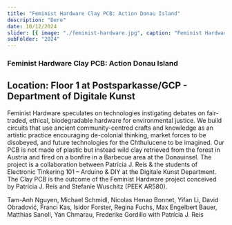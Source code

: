 ```yaml
---
title: "Feminist Hardware Clay PCB: Action Donau Island"
description: "Dere"
date: 10/12/2024
slider: [{ image: "./feminist-hardware.jpg", caption: "Feminist Hardware" }]
subFolder: "2024"
---
```


### Feminist Hardware Clay PCB: Action Donau Island 

## Location: Floor 1 at Postsparkasse/GCP - Department of Digitale Kunst

Feminist Hardware speculates on technologies instigating debates on fair-traded, ethical, biodegradable hardware for environmental justice. We build circuits that use ancient community-centred crafts and knowledge as an artistic practice encouraging de-colonial thinking, market forces to be disobeyed, and future technologies for the Chthulucene to be imagined. Our PCB is not made of plastic but instead wild clay retrieved from the forest in Austria and fired on a bonfire in a Barbecue area at the Donauinsel. The project is a collaboration between Patrícia J. Reis & the students of Electronic Tinkering 101 – Arduino & DIY at the Digitale Kunst Department. The Clay PCB is the outcome of the Feminist Hardware project conceived by Patrícia J. Reis and Stefanie Wuschitz (PEEK AR580).

Tam-Anh Nguyen, Michael Schmidl, Nicolas Henao Bonnet, Yifan Li, David Obradović, Franci Kas, Isidor Forster, Regina Fuchs, Max Engelbert Bauer, Matthias Sanoll, Yan Chmarau, Frederike Gordillo with Patrícia J. Reis
